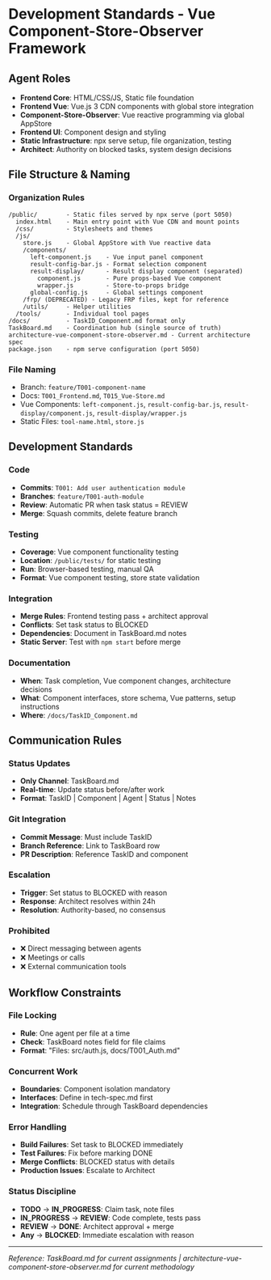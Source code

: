 # Development Standards - Vue Component-Store-Observer Framework

## Agent Roles
- **Frontend Core**: HTML/CSS/JS, Static file foundation
- **Frontend Vue**: Vue.js 3 CDN components with global store integration
- **Component-Store-Observer**: Vue reactive programming via global AppStore
- **Frontend UI**: Component design and styling
- **Static Infrastructure**: npx serve setup, file organization, testing
- **Architect**: Authority on blocked tasks, system design decisions

## File Structure & Naming

### Organization Rules
```
/public/        - Static files served by npx serve (port 5050)
  index.html    - Main entry point with Vue CDN and mount points
  /css/         - Stylesheets and themes
  /js/
    store.js    - Global AppStore with Vue reactive data
    /components/
      left-component.js    - Vue input panel component
      result-config-bar.js - Format selection component
      result-display/      - Result display component (separated)
        component.js       - Pure props-based Vue component
        wrapper.js         - Store-to-props bridge
      global-config.js     - Global settings component
    /frp/ (DEPRECATED) - Legacy FRP files, kept for reference
    /utils/     - Helper utilities
  /tools/       - Individual tool pages
/docs/          - TaskID_Component.md format only
TaskBoard.md    - Coordination hub (single source of truth)
architecture-vue-component-store-observer.md - Current architecture spec
package.json    - npm serve configuration (port 5050)
```

### File Naming
- Branch: `feature/T001-component-name`
- Docs: `T001_Frontend.md`, `T015_Vue-Store.md`
- Vue Components: `left-component.js`, `result-config-bar.js`, `result-display/component.js`, `result-display/wrapper.js`
- Static Files: `tool-name.html`, `store.js`

## Development Standards

### Code
- **Commits**: `T001: Add user authentication module`
- **Branches**: `feature/T001-auth-module` 
- **Review**: Automatic PR when task status = REVIEW
- **Merge**: Squash commits, delete feature branch

### Testing
- **Coverage**: Vue component functionality testing
- **Location**: `/public/tests/` for static testing
- **Run**: Browser-based testing, manual QA
- **Format**: Vue component testing, store state validation

### Integration
- **Merge Rules**: Frontend testing pass + architect approval
- **Conflicts**: Set task status to BLOCKED
- **Dependencies**: Document in TaskBoard.md notes
- **Static Server**: Test with `npm start` before merge

### Documentation
- **When**: Task completion, Vue component changes, architecture decisions
- **What**: Component interfaces, store schema, Vue patterns, setup instructions
- **Where**: `/docs/TaskID_Component.md`

## Communication Rules

### Status Updates
- **Only Channel**: TaskBoard.md
- **Real-time**: Update status before/after work
- **Format**: TaskID | Component | Agent | Status | Notes

### Git Integration
- **Commit Message**: Must include TaskID
- **Branch Reference**: Link to TaskBoard row
- **PR Description**: Reference TaskID and component

### Escalation
- **Trigger**: Set status to BLOCKED with reason
- **Response**: Architect resolves within 24h
- **Resolution**: Authority-based, no consensus

### Prohibited
- ❌ Direct messaging between agents
- ❌ Meetings or calls
- ❌ External communication tools

## Workflow Constraints

### File Locking
- **Rule**: One agent per file at a time
- **Check**: TaskBoard notes field for file claims
- **Format**: "Files: src/auth.js, docs/T001_Auth.md"

### Concurrent Work
- **Boundaries**: Component isolation mandatory
- **Interfaces**: Define in tech-spec.md first
- **Integration**: Schedule through TaskBoard dependencies

### Error Handling
- **Build Failures**: Set task to BLOCKED immediately
- **Test Failures**: Fix before marking DONE
- **Merge Conflicts**: BLOCKED status with details
- **Production Issues**: Escalate to Architect

### Status Discipline
- **TODO** → **IN_PROGRESS**: Claim task, note files
- **IN_PROGRESS** → **REVIEW**: Code complete, tests pass
- **REVIEW** → **DONE**: Architect approval + merge
- **Any** → **BLOCKED**: Immediate escalation with reason

---
*Reference: TaskBoard.md for current assignments | architecture-vue-component-store-observer.md for current methodology*